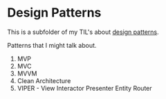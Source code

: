 # Design Patterns

This is a subfolder of my TIL's about [design patterns](/design-patterns/design-pattern-definition.md).

Patterns that I might talk about.

1. MVP
2. MVC
3. MVVM
4. Clean Architecture
5. VIPER - View Interactor Presenter Entity Router
